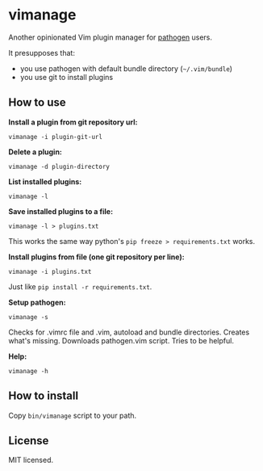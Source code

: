 vimanage
========

Another opinionated Vim plugin manager for [pathogen][] users.

It presupposes that:

* you use pathogen with default bundle directory (`~/.vim/bundle`)
* you use git to install plugins

How to use
----------

**Install a plugin from git repository url:**

    vimanage -i plugin-git-url

**Delete a plugin:**

    vimanage -d plugin-directory

**List installed plugins:**

    vimanage -l

**Save installed plugins to a file:**

    vimanage -l > plugins.txt

This works the same way python's `pip freeze > requirements.txt` works.

**Install plugins from file (one git repository per line):**

    vimanage -i plugins.txt

Just like `pip install -r requirements.txt`.

**Setup pathogen:**

    vimanage -s

Checks for .vimrc file and .vim, autoload and bundle directories.
Creates what's missing. Downloads pathogen.vim script. Tries to be helpful.

**Help:**

    vimanage -h

How to install
--------------

Copy `bin/vimanage` script to your path.

License
-------

MIT licensed.

[pathogen]: https://github.com/tpope/vim-pathogen
